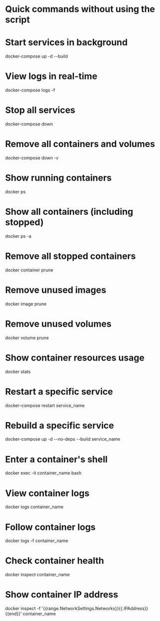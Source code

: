 # Quick commands without using the script
# Start services in background
docker-compose up -d --build

# View logs in real-time
docker-compose logs -f

# Stop all services
docker-compose down

# Remove all containers and volumes
docker-compose down -v

# Show running containers
docker ps

# Show all containers (including stopped)
docker ps -a

# Remove all stopped containers
docker container prune

# Remove unused images
docker image prune

# Remove unused volumes
docker volume prune

# Show container resources usage
docker stats

# Restart a specific service
docker-compose restart service_name

# Rebuild a specific service
docker-compose up -d --no-deps --build service_name

# Enter a container's shell
docker exec -it container_name bash

# View container logs
docker logs container_name

# Follow container logs
docker logs -f container_name

# Check container health
docker inspect container_name

# Show container IP address
docker inspect -f '{{range.NetworkSettings.Networks}}{{.IPAddress}}{{end}}' container_name